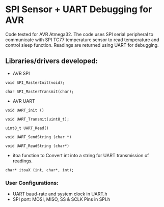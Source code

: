 # SPI Sensor + UART Debugging for AVR
Code tested for AVR Atmega32. The code uses SPI serial peripheral to communicate with SPI TC77 temperature sensor to read temperature and control sleep function.
Readings are returned using UART for debugging.
## Libraries/drivers developed:
*  AVR SPI 
```````````````
void SPI_MasterInit(void);
```````````````
```````````````
char SPI_MasterTransmit(char);  
```````````````
*  AVR UART
```````````````
void UART_init ()
```````````````
``````````````
void UART_Transmit(uint8_t);
``````````````
``````````````
uint8_t UART_Read() 
``````````````
``````````````
void UART_SendString (char *)
``````````````
``````````````
void UART_ReadString (char*) 
``````````````
*  itoa function to Convert int into a string for UART transmission of readings.
```````````````
char* itoaX (int, char*, int);
```````````````

### User Configurations:
* UART baud-rate and system clock in UART.h 
* SPI port: MOSI, MISO, SS & SCLK Pins in SPI.h
